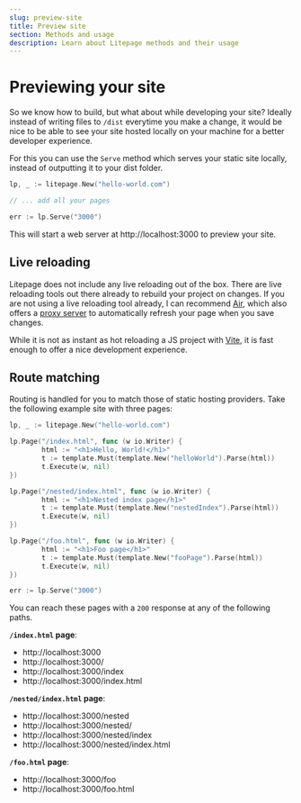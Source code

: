 ```yaml
---
slug: preview-site
title: Preview site
section: Methods and usage
description: Learn about Litepage methods and their usage
---
```


# Previewing your site

So we know how to build, but what about while developing your site? Ideally instead of writing files to `/dist` everytime you make a change, it would be nice to be able to see your site hosted locally on your machine for a better developer experience.

For this you can use the `Serve` method which serves your static site locally, instead of outputting it to your dist folder.

```go
lp, _ := litepage.New("hello-world.com")

// ... add all your pages

err := lp.Serve("3000")
```

This will start a web server at http://localhost:3000 to preview your site.

## Live reloading

Litepage does not include any live reloading out of the box. There are live reloading tools out there already to rebuild your project on changes. If you are not using a live reloading tool already, I can recommend [Air](https://github.com/air-verse/air), which also offers a [proxy server](https://github.com/air-verse/air/pull/512) to automatically refresh your page when you save changes.

While it is not as instant as hot reloading a JS project with [Vite](https://vite.dev/), it is fast enough to offer a nice development experience.

## Route matching

Routing is handled for you to match those of static hosting providers. Take the following example site with three pages:

```go
lp, _ := litepage.New("hello-world.com")

lp.Page("/index.html", func (w io.Writer) {
		html := "<h1>Hello, World!</h1>"
		t := template.Must(template.New("helloWorld").Parse(html))
	    t.Execute(w, nil)
})

lp.Page("/nested/index.html", func (w io.Writer) {
		html := "<h1>Nested index page</h1>"
		t := template.Must(template.New("nestedIndex").Parse(html))
	    t.Execute(w, nil)
})

lp.Page("/foo.html", func (w io.Writer) {
		html := "<h1>Foo page</h1>"
		t := template.Must(template.New("fooPage").Parse(html))
	    t.Execute(w, nil)
})

err := lp.Serve("3000")
```

You can reach these pages with a `200` response at any of the following paths.

**`/index.html` page**:

- http://localhost:3000
- http://localhost:3000/
- http://localhost:3000/index
- http://localhost:3000/index.html

**`/nested/index.html` page**:

- http://localhost:3000/nested
- http://localhost:3000/nested/
- http://localhost:3000/nested/index
- http://localhost:3000/nested/index.html

**`/foo.html` page**:

- http://localhost:3000/foo
- http://localhost:3000/foo.html
